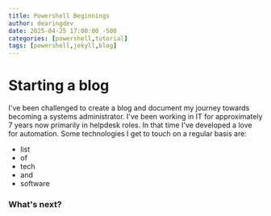 ```yaml
---
title: Powershell Beginnings
author: dearingdev
date: 2025-04-25 17:00:00 -500
categories: [powershell,tutorial]
tags: [powershell,jekyll,blog]
---
```


# Starting a blog

I've been challenged to create a blog and document my journey towards becoming a systems administrator. I've been working in IT for approximately 7 years now primarily in helpdesk roles. In that time I've developed a love for automation. Some technologies I get to touch on a regular basis are:

- list
- of
- tech
- and
- software

### What's next?
